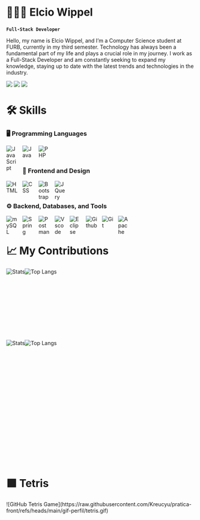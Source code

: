 # 🧑🏻‍💻 Elcio Wippel

**`Full-Stack Developer`**

Hello, my name is Elcio Wippel, and I’m a Computer Science student at FURB, currently in my third semester. Technology has always been a fundamental part of my life and plays a crucial role in my journey. I work as a Full-Stack Developer and am constantly seeking to expand my knowledge, staying up to date with the latest trends and technologies in the industry.

<div> 
  <a href="https://www.linkedin.com/in/elciow/"><img src="https://img.shields.io/badge/-LinkedIn-%230077B5?style=for-the-badge&logo=linkedin&logoColor=white"></a>
  <a href="mailto:elciocleiton72@gmail.com"><img src="https://img.shields.io/badge/-Gmail-%23333?style=for-the-badge&logo=gmail&logoColor=white"></a>
  <a href="https://www.instagram.com/elciowp/"><img src="https://img.shields.io/badge/-Instagram-%23E4405F?style=for-the-badge&logo=instagram&logoColor=white"></a>
</div>

<h1>🛠️ Skills</h1>

### 🖥️ Programming Languages

<img align="left" alt="JavaScript" title="JavaScript" width="30px" style="padding-right: 13px;" src="https://cdn.jsdelivr.net/gh/devicons/devicon@latest/icons/javascript/javascript-original.svg" />
<img align="left" alt="Java" title="Java" width="30px" style="padding-right: 13px;" src="https://cdn.jsdelivr.net/gh/devicons/devicon@latest/icons/java/java-original-wordmark.svg"/>
<img align="left" alt="PHP" title="PHP" width="30px" style="padding-right: 13px;" src="https://cdn.jsdelivr.net/gh/devicons/devicon@latest/icons/php/php-original.svg" />
<br/>
<br/>

### 🎨 Frontend and Design

<img align="left" alt="HTML" title="HTML" width="30px" style="padding-right: 13px;" src="https://cdn.jsdelivr.net/gh/devicons/devicon@latest/icons/html5/html5-original.svg" />
<img align="left" alt="CSS" title="CSS" width="30px" style="padding-right: 13px;" src="https://cdn.jsdelivr.net/gh/devicons/devicon@latest/icons/css3/css3-original.svg" />
<img align="left" alt="Bootstrap" title="Bootstrap" width="30px" style="padding-right: 13px;" src="https://cdn.jsdelivr.net/gh/devicons/devicon@latest/icons/bootstrap/bootstrap-original.svg" />
<img align="left" alt="JQuery" title="JQuery" width="30px" style="padding-right: 13px;" src="https://cdn.jsdelivr.net/gh/devicons/devicon@latest/icons/jquery/jquery-original.svg" />
<br/>
<br/>

### ⚙️ Backend, Databases, and Tools

<img align="left" alt="mySQL" title="mySQL" width="30px" style="padding-right: 13px;" src="https://cdn.jsdelivr.net/gh/devicons/devicon@latest/icons/mysql/mysql-original.svg"/>
<img align="left" alt="Spring" title="Spring" width="30px" style="padding-right: 13px;"  src="https://cdn.jsdelivr.net/gh/devicons/devicon@latest/icons/spring/spring-original.svg" />
<img align="left" alt="Postman" title="Postman" width="30px" style="padding-right: 13px;" src="https://cdn.jsdelivr.net/gh/devicons/devicon@latest/icons/postman/postman-original.svg" />
<img align="left" alt="Vscode" title="Vscode" width="30px" style="padding-right: 10px;" src="https://cdn.jsdelivr.net/gh/devicons/devicon@latest/icons/vscode/vscode-original.svg"/>
<img align="left" alt="Eclipse" title="Eclipse" width="30px" style="padding-right: 13px;" src="https://cdn.jsdelivr.net/gh/devicons/devicon@latest/icons/eclipse/eclipse-original.svg"/>
<img align="left" alt="Github" title="Github" width="30px" style="padding-right: 13px;"  src="https://cdn.jsdelivr.net/gh/devicons/devicon@latest/icons/github/github-original.svg" />
<img align="left" alt="Git" title="Git" width="30px" style="padding-right: 13px;" src="https://cdn.jsdelivr.net/gh/devicons/devicon@latest/icons/git/git-original.svg" />
<img align="left" alt="Apache" title="Apache" width="30px" style="padding-right: 13px;" src="https://cdn.jsdelivr.net/gh/devicons/devicon@latest/icons/apache/apache-original.svg" />

<br/>
<br/>

<h1>📈 My Contributions</h1>

<div style="display: flex;">
  <a href="https://github.com/kreucyu/github-readme-stats#gh-dark-mode-only">
    <img align="left" alt="Stats" title="Stats" height="190" src="https://github-readme-stats.vercel.app/api?username=Kreucyu&show_icons=true&theme=dark&include_all_commits=true&icon_color=ffffff&title_color=ffffff&text_color=ffffff&bg_color=0D1117&border_color=3D444D" />
  </a>
  <a href="https://github.com/kreucyu/github-readme-stats#gh-dark-mode-only">
    <img align="left" alt="Top Langs" title="Top Langs" height="190" src="https://github-readme-stats.vercel.app/api/top-langs/?username=Kreucyu&layout=compact&theme=dark&icon_color=ffffff&title_color=ffffff&text_color=ffffff&bg_color=0D1117&border_color=3D444D" />
  </a>
</div>

<div style="display: flex;">
  <a href="https://github.com/kreucyu/github-readme-stats#gh-light-mode-only">
    <img align="left" alt="Stats" title="Stats" height="190" src="https://github-readme-stats.vercel.app/api?username=Kreucyu&show_icons=true&theme=default&icon_color=000000&title_color=000000&text_color=000000&bg_color=ffffff&border_color=D1D9E0" />
  </a>
  <a href="https://github.com/kreucyu/github-readme-stats#gh-light-mode-only">
    <img align="left" alt="Top Langs" title="Top Langs" height="190" src="https://github-readme-stats.vercel.app/api/top-langs/?username=Kreucyu&layout=compact&theme=default&icon_color=000000&title_color=000000&text_color=000000&bg_color=ffffff&border_color=D1D9E0" />
  </a>
</div>

<br/><br/><br/><br/><br/><br/><br/>

<h1>🟩 Tetris</h1>
![GitHub Tetris Game](https://raw.githubusercontent.com/Kreucyu/pratica-front/refs/heads/main/gif-perfil/tetris.gif)
